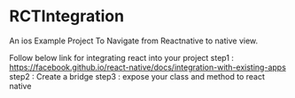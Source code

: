 # RCTIntegration
An ios Example Project To Navigate from Reactnative to native view.

Follow below link for integrating react into your project
step1 : https://facebook.github.io/react-native/docs/integration-with-existing-apps
step2 : Create a bridge 
step3 : expose your class and method to react native
